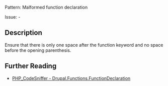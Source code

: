 Pattern: Malformed function declaration

Issue: -

## Description

Ensure that there is only one space after the function keyword and no space before the opening parenthesis.

## Further Reading

* [PHP_CodeSniffer - Drupal.Functions.FunctionDeclaration](https://git.drupalcode.org/project/coder/-/tree/8.3.x/coder_sniffer/Drupal/Sniffs/Functions/FunctionDeclarationSniff.php)